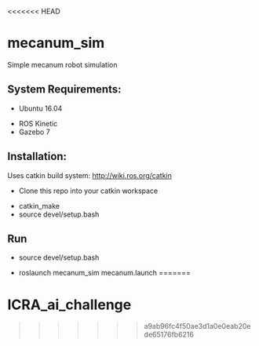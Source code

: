<<<<<<< HEAD
# mecanum_sim
Simple  mecanum robot simulation

## System Requirements:
* Ubuntu 16.04
+ ROS Kinetic
+ Gazebo 7

## Installation:
Uses catkin build system: http://wiki.ros.org/catkin

* Clone this repo into your catkin workspace
+ catkin_make
+ source devel/setup.bash

## Run

* source devel/setup.bash
+ roslaunch mecanum_sim mecanum.launch
=======
# ICRA_ai_challenge
>>>>>>> a9ab96fc4f50ae3d1a0e0eab20ede65176fb6216
